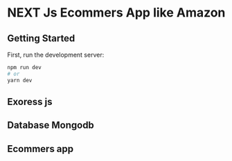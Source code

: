# NEXT Js Ecommers App like Amazon

## Getting Started

First, run the development server:

```bash
npm run dev
# or
yarn dev
```

## Exoress js

## Database Mongodb

## Ecommers app
